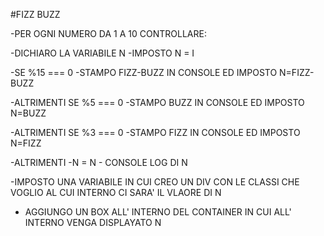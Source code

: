 #FIZZ BUZZ 

-PER OGNI NUMERO DA 1 A 10 CONTROLLARE:

-DICHIARO LA VARIABILE N 
-IMPOSTO N = I

-SE %15 === 0 
    -STAMPO FIZZ-BUZZ IN CONSOLE ED IMPOSTO N=FIZZ-BUZZ

-ALTRIMENTI SE %5 === 0 
    -STAMPO BUZZ IN CONSOLE ED IMPOSTO N=BUZZ

-ALTRIMENTI SE %3 === 0 
    -STAMPO FIZZ IN CONSOLE ED IMPOSTO N=FIZZ

-ALTRIMENTI
    -N = N 
    - CONSOLE LOG DI N

-IMPOSTO UNA VARIABILE IN CUI CREO UN DIV CON LE CLASSI CHE VOGLIO AL CUI INTERNO CI SARA' IL VLAORE DI N

- AGGIUNGO UN BOX ALL' INTERNO DEL CONTAINER IN CUI ALL' INTERNO VENGA DISPLAYATO N 